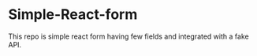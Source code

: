 # Simple-React-form
This repo is simple react form having few fields and integrated with a fake API.
